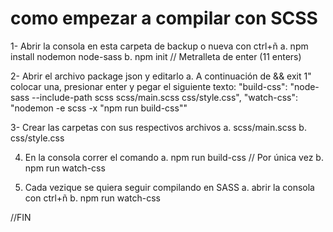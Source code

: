# como empezar a compilar con SCSS

1- Abrir la consola en esta carpeta de backup o nueva con ctrl+ñ
    a. npm install nodemon node-sass
    b. npm init // Metralleta de enter (11 enters)

2- Abrir el archivo package json y editarlo
    a. A continuación de && exit 1" colocar una, presionar enter y pegar el siguiente texto:
        "build-css": "node-sass --include-path scss scss/main.scss css/style.css",
        "watch-css": "nodemon -e scss -x \"npm run build-css\""

3- Crear las carpetas con sus respectivos archivos
    a. scss/main.scss
    b. css/style.css

4. En la consola correr el comando
    a. npm run build-css // Por única vez
    b. npm run watch-css

5. Cada vezique se quiera seguir compilando en SASS
    a. abrir la consola con ctrl+ñ
    b. npm run watch-css

//FIN